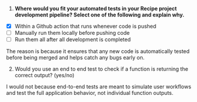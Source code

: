 1) **Where would you fit your automated tests in your Recipe project development pipeline? Select one of the following and explain why.**

- [X] Within a Github action that runs whenever code is pushed 
- [ ] Manually run them locally before pushing code
- [ ] Run them all after all development is completed

The reason is because it ensures that any new code is automatically tested before being merged and helps catch any bugs early on.

2) Would you use an end to end test to check if a function is returning the correct output? (yes/no)

I would not because end-to-end tests are meant to simulate user workflows and test the full application behavior, not individual function outputs.





